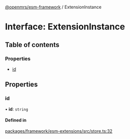 [@openmrs/esm-framework](../API.md) / ExtensionInstance

# Interface: ExtensionInstance

## Table of contents

### Properties

- [id](ExtensionInstance.md#id)

## Properties

### id

• **id**: `string`

#### Defined in

[packages/framework/esm-extensions/src/store.ts:32](https://github.com/openmrs/openmrs-esm-core/blob/master/packages/framework/esm-extensions/src/store.ts#L32)
